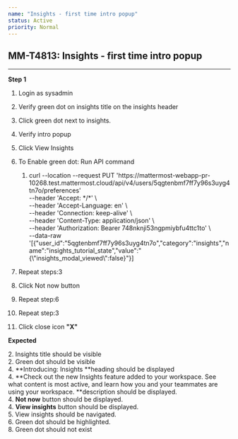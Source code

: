 ```yaml
---
name: "Insights - first time intro popup"
status: Active
priority: Normal
---
```


## MM-T4813: Insights - first time intro popup

---

**Step 1**

1. Login as sysadmin

2. Verify green dot on insights title on the insights header

3. Click green dot next to insights.

4. Verify intro popup

5. Click View Insights

6. To Enable green dot: Run API command

   1. curl --location --request PUT 'https\://mattermost-webapp-pr-10268.test.mattermost.cloud/api/v4/users/5qgtenbmf7ff7y96s3uyg4tn7o/preferences'\
      \--header 'Accept: \*/\*' \\\
      \--header 'Accept-Language: en' \\\
      \--header 'Connection: keep-alive' \\\
      \--header 'Content-Type: application/json' \\\
      \--header 'Authorization: Bearer 748nknji53ngpmiybfu4ttc1to' \\\
      \--data-raw '\[{"user\_id":"5qgtenbmf7ff7y96s3uyg4tn7o","category":"insights","name":"insights\_tutorial\_state","value":"{\\"insights\_modal\_viewed\\":false}"}]

7. Repeat steps:3

8. Click Not now button

9. Repeat step:6

10. Repeat step:3

11. Click close icon **"X"**

**Expected**

2\. Insights title should be visible\
2\. Green dot should be visible\
4\. **Introducing: Insights **heading should be displayed\
4\. **Check out the new Insights feature added to your workspace. See what content is most active, and learn how you and your teammates are using your workspace. **description should be displayed.\
4\. **Not now** button should be displayed.\
4\. **View insights** button should be displayed.\
5\. View insights should be navigated.\
6\. Green dot should be highlighted.\
8\. Green dot should not exist
